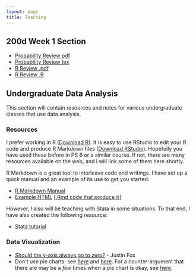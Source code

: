 ```yaml
---
layout: page
title: Teaching
---
```


## 200d Week 1 Section

* [Probability Review pdf](200d_probability_review.pdf)
* [Probability Review tex](200d_probability_review.tex)
* [R Review .pdf](200d_r_manual.pdf)
* [R Review .R](200d_r_manual.R)

## Undergraduate Data Analysis
This section will contain resources and notes for various undergraduate classes that use data analysis.

### Resources

I prefer working in R ([Download R](http://cran.rstudio.com/)). It is easy to use RStudio to edit your R code and produce R Markdown files ([Download RStudio](http://www.rstudio.com/products/rstudio/download/)). Hopefully you have used these before in PS 6 or a similar course. If not, there are many resources available on the web, and I will link some of them here shortly.

R Markdown is a great tool to interleave code and writings. I have set up a quick manual and an example of its use to get you started:

* [R Markdown Manual](/teaching/rmd/usingRMarkdown.html)
* [Example HTML](/teaching/rmd/enp_example.html) [[.Rmd code that produce it](/teaching/rmd/enp_example.Rmd)]

However, I also will be teaching with Stata in some situations. To that end, I have also created the following resource:

* [Stata tutorial](/teaching/stata/sonnet_stata_tutorial.html)

### Data Visualization

* [Should the y-axis always go to zero?](http://byjustinfox.com/2014/12/14/the-rise-of-the-y-axis-zero-fundamentalists/) - Justin Fox
* Don't use pie charts: see [here](http://www.gilliganondata.com/index.php/2009/12/02/how-succinctly-can-i-explain-why-pie-charts-are-evil/) and [here](http://www.perceptualedge.com/articles/08-21-07.pdf). For a counter-argument that there are may be a *few* times when a pie chart is okay, see [here](http://speakingppt.com/2013/03/18/why-tufte-is-flat-out-wrong-about-pie-charts/).
